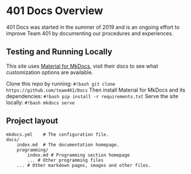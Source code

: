 # 401 Docs Overview

401 Docs was started in the summer of 2019 and is an ongoing effort to improve Team 401 by documenting our procedures and experiences.

## Testing and Running Locally

This site uses [Material for MkDocs](https://squidfunk.github.io/mkdocs-material/), visit their docs to see what customization options are available.

Clone this repo by running: `#!bash git clone https://github.com/team401/Docs`
Then install Material for MkDocs and its dependencies: `#!bash pip install -r requirements.txt`
Serve the site locally: `#!bash mkdocs serve`

## Project layout

    mkdocs.yml    # The configuration file.
    docs/
        index.md  # The documentation homepage.
        programming/
            index.md # Programming section homepage
            ... # Other programming files
        ... # Other markdown pages, images and other files.
